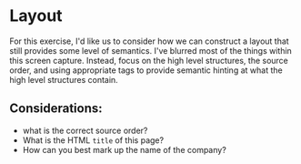 # Layout
For this exercise, I'd like us to consider how we can construct a layout that still provides some level of semantics.  I've blurred most of the things within this screen capture.  Instead, focus on the high level structures, the source order, and using appropriate tags to provide semantic hinting at what the high level structures contain.

## Considerations:
- what is the correct source order?
- What is the HTML `title` of this page?
- How can you best mark up the name of the company?
